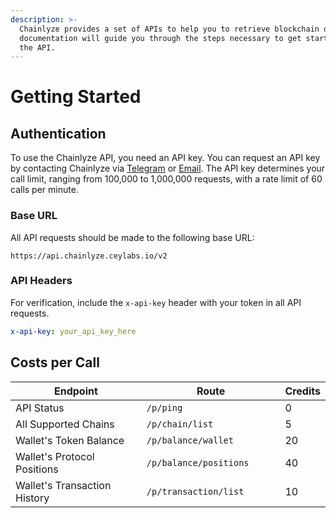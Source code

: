 ```yaml
---
description: >-
  Chainlyze provides a set of APIs to help you to retrieve blockchain data. This
  documentation will guide you through the steps necessary to get started with
  the API.
---
```


# Getting Started

## Authentication

To use the Chainlyze API, you need an API key. You can request an API key by contacting Chainlyze via [Telegram](https://t.me/Chainlyze) or [Email](mailto:contact@chainlyze.ai). The API key determines your call limit, ranging from 100,000 to 1,000,000 requests, with a rate limit of 60 calls per minute.

### Base URL

All API requests should be made to the following base URL:

```
https://api.chainlyze.ceylabs.io/v2
```



### API Headers

For verification, include the `x-api-key` header with your token in all API requests.

```yaml
x-api-key: your_api_key_here
```



## Costs per Call

<table><thead><tr><th width="351">Endpoint</th><th width="268">Route</th><th data-type="number">Credits</th></tr></thead><tbody><tr><td>API Status</td><td><code>/p/ping</code></td><td>0</td></tr><tr><td>All Supported Chains</td><td><code>/p/chain/list</code></td><td>5</td></tr><tr><td>Wallet's Token Balance</td><td><code>/p/balance/wallet</code></td><td>20</td></tr><tr><td>Wallet's Protocol Positions</td><td><code>/p/balance/positions</code></td><td>40</td></tr><tr><td>Wallet's Transaction History</td><td><code>/p/transaction/list</code></td><td>10</td></tr></tbody></table>
